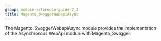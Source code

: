 ```yaml
---
group: module-reference-guide-2_3
title: Magento_SwaggerWebapiAsync
---
```


The Magento_SwaggerWebapiAsync module provides the implementation of the Asynchronous WebApi module with Magento_Swagger.

